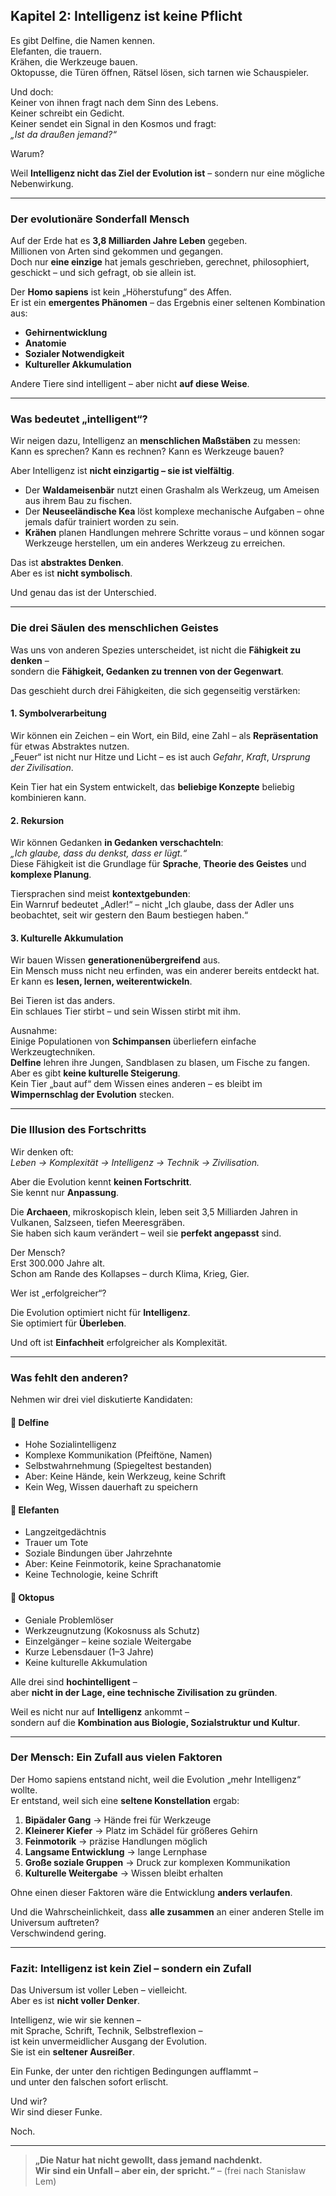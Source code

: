 ## Kapitel 2: Intelligenz ist keine Pflicht

Es gibt Delfine, die Namen kennen.  
Elefanten, die trauern.  
Krähen, die Werkzeuge bauen.  
Oktopusse, die Türen öffnen, Rätsel lösen, sich tarnen wie Schauspieler.

Und doch:  
Keiner von ihnen fragt nach dem Sinn des Lebens.  
Keiner schreibt ein Gedicht.  
Keiner sendet ein Signal in den Kosmos und fragt:  
*„Ist da draußen jemand?“*

Warum?

Weil **Intelligenz nicht das Ziel der Evolution ist** – sondern nur eine mögliche Nebenwirkung.

---

### Der evolutionäre Sonderfall Mensch

Auf der Erde hat es **3,8 Milliarden Jahre Leben** gegeben.  
Millionen von Arten sind gekommen und gegangen.  
Doch nur **eine einzige** hat jemals geschrieben, gerechnet, philosophiert, geschickt – und sich gefragt, ob sie allein ist.

Der **Homo sapiens** ist kein „Höherstufung“ des Affen.  
Er ist ein **emergentes Phänomen** – das Ergebnis einer seltenen Kombination aus:

- **Gehirnentwicklung**
- **Anatomie**
- **Sozialer Notwendigkeit**
- **Kultureller Akkumulation**

Andere Tiere sind intelligent – aber nicht **auf diese Weise**.

---

### Was bedeutet „intelligent“?

Wir neigen dazu, Intelligenz an **menschlichen Maßstäben** zu messen:  
Kann es sprechen? Kann es rechnen? Kann es Werkzeuge bauen?

Aber Intelligenz ist **nicht einzigartig – sie ist vielfältig**.

- Der **Waldameisenbär** nutzt einen Grashalm als Werkzeug, um Ameisen aus ihrem Bau zu fischen.  
- Der **Neuseeländische Kea** löst komplexe mechanische Aufgaben – ohne jemals dafür trainiert worden zu sein.  
- **Krähen** planen Handlungen mehrere Schritte voraus – und können sogar Werkzeuge herstellen, um ein anderes Werkzeug zu erreichen.

Das ist **abstraktes Denken**.  
Aber es ist **nicht symbolisch**.

Und genau das ist der Unterschied.

---

### Die drei Säulen des menschlichen Geistes

Was uns von anderen Spezies unterscheidet, ist nicht die **Fähigkeit zu denken** –  
sondern die **Fähigkeit, Gedanken zu trennen von der Gegenwart**.

Das geschieht durch drei Fähigkeiten, die sich gegenseitig verstärken:

#### 1. **Symbolverarbeitung**

Wir können ein Zeichen – ein Wort, ein Bild, eine Zahl – als **Repräsentation** für etwas Abstraktes nutzen.  
„Feuer“ ist nicht nur Hitze und Licht – es ist auch *Gefahr*, *Kraft*, *Ursprung der Zivilisation*.

Kein Tier hat ein System entwickelt, das **beliebige Konzepte** beliebig kombinieren kann.

#### 2. **Rekursion**

Wir können Gedanken **in Gedanken verschachteln**:  
*„Ich glaube, dass du denkst, dass er lügt.“*  
Diese Fähigkeit ist die Grundlage für **Sprache**, **Theorie des Geistes** und **komplexe Planung**.

Tiersprachen sind meist **kontextgebunden**:  
Ein Warnruf bedeutet „Adler!“ – nicht „Ich glaube, dass der Adler uns beobachtet, seit wir gestern den Baum bestiegen haben.“

#### 3. **Kulturelle Akkumulation**

Wir bauen Wissen **generationenübergreifend** aus.  
Ein Mensch muss nicht neu erfinden, was ein anderer bereits entdeckt hat.  
Er kann es **lesen, lernen, weiterentwickeln**.

Bei Tieren ist das anders.  
Ein schlaues Tier stirbt – und sein Wissen stirbt mit ihm.

Ausnahme:  
Einige Populationen von **Schimpansen** überliefern einfache Werkzeugtechniken.  
**Delfine** lehren ihre Jungen, Sandblasen zu blasen, um Fische zu fangen.  
Aber es gibt **keine kulturelle Steigerung**.  
Kein Tier „baut auf“ dem Wissen eines anderen – es bleibt im **Wimpernschlag der Evolution** stecken.

---

### Die Illusion des Fortschritts

Wir denken oft:  
*Leben → Komplexität → Intelligenz → Technik → Zivilisation.*

Aber die Evolution kennt **keinen Fortschritt**.  
Sie kennt nur **Anpassung**.

Die **Archaeen**, mikroskopisch klein, leben seit 3,5 Milliarden Jahren in Vulkanen, Salzseen, tiefen Meeresgräben.  
Sie haben sich kaum verändert – weil sie **perfekt angepasst** sind.

Der Mensch?  
Erst 300.000 Jahre alt.  
Schon am Rande des Kollapses – durch Klima, Krieg, Gier.

Wer ist „erfolgreicher“?

Die Evolution optimiert nicht für **Intelligenz**.  
Sie optimiert für **Überleben**.

Und oft ist **Einfachheit** erfolgreicher als Komplexität.

---

### Was fehlt den anderen?

Nehmen wir drei viel diskutierte Kandidaten:

#### 🐬 **Delfine**
- Hohe Sozialintelligenz
- Komplexe Kommunikation (Pfeiftöne, Namen)
- Selbstwahrnehmung (Spiegeltest bestanden)
- Aber: Keine Hände, kein Werkzeug, keine Schrift
- Kein Weg, Wissen dauerhaft zu speichern

#### 🐘 **Elefanten**
- Langzeitgedächtnis
- Trauer um Tote
- Soziale Bindungen über Jahrzehnte
- Aber: Keine Feinmotorik, keine Sprachanatomie
- Keine Technologie, keine Schrift

#### 🐙 **Oktopus**
- Geniale Problemlöser
- Werkzeugnutzung (Kokosnuss als Schutz)
- Einzelgänger – keine soziale Weitergabe
- Kurze Lebensdauer (1–3 Jahre)
- Keine kulturelle Akkumulation

Alle drei sind **hochintelligent** –  
aber **nicht in der Lage, eine technische Zivilisation zu gründen**.

Weil es nicht nur auf **Intelligenz** ankommt –  
sondern auf die **Kombination aus Biologie, Sozialstruktur und Kultur**.

---

### Der Mensch: Ein Zufall aus vielen Faktoren

Der Homo sapiens entstand nicht, weil die Evolution „mehr Intelligenz“ wollte.  
Er entstand, weil sich eine **seltene Konstellation** ergab:

1. **Bipädaler Gang** → Hände frei für Werkzeuge
2. **Kleinerer Kiefer** → Platz im Schädel für größeres Gehirn
3. **Feinmotorik** → präzise Handlungen möglich
4. **Langsame Entwicklung** → lange Lernphase
5. **Große soziale Gruppen** → Druck zur komplexen Kommunikation
6. **Kulturelle Weitergabe** → Wissen bleibt erhalten

Ohne einen dieser Faktoren wäre die Entwicklung **anders verlaufen**.

Und die Wahrscheinlichkeit, dass **alle zusammen** an einer anderen Stelle im Universum auftreten?  
Verschwindend gering.

---

### Fazit: Intelligenz ist kein Ziel – sondern ein Zufall

Das Universum ist voller Leben – vielleicht.  
Aber es ist **nicht voller Denker**.

Intelligenz, wie wir sie kennen –  
mit Sprache, Schrift, Technik, Selbstreflexion –  
ist kein unvermeidlicher Ausgang der Evolution.  
Sie ist ein **seltener Ausreißer**.

Ein Funke, der unter den richtigen Bedingungen aufflammt –  
und unter den falschen sofort erlischt.

Und wir?  
Wir sind dieser Funke.

Noch.

---

> **„Die Natur hat nicht gewollt, dass jemand nachdenkt.  
> Wir sind ein Unfall – aber ein, der spricht.“**
> – (frei nach Stanisław Lem)